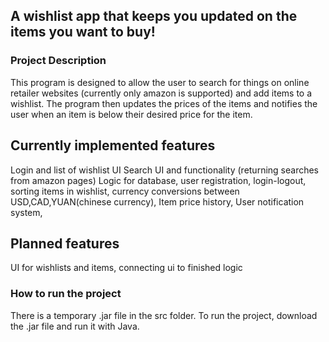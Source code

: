 
## A wishlist app that keeps you updated on the items you want to buy!

### Project Description
This program is designed to allow the user to search for things on online retailer websites (currently only amazon is supported) and add items to a wishlist. The program then updates the prices of the items and notifies the user when an item is below their desired price for the item.

## Currently implemented features
Login and list of wishlist UI
Search UI and functionality (returning searches from amazon pages)
Logic for database,
          user registration,
          login-logout,
          sorting items in wishlist,
          currency conversions between USD,CAD,YUAN(chinese currency),
          Item price history,
          User notification system,
          

## Planned features
UI for wishlists and items,
connecting ui to finished logic

### How to run the project
There is a temporary .jar file in the src folder. To run the project, download the .jar file and run it with Java.
